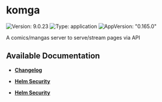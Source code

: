 # komga

![Version: 9.0.23](https://img.shields.io/badge/Version-9.0.23-informational?style=flat-square) ![Type: application](https://img.shields.io/badge/Type-application-informational?style=flat-square) ![AppVersion: "0.165.0"](https://img.shields.io/badge/AppVersion-"0.165.0"-informational?style=flat-square)

A comics/mangas server to serve/stream pages via API

## Available Documentation

- [**Changelog**](CHANGELOG)

- [**Helm Security**](container-security)

- [**Helm Security**](helm-security)

